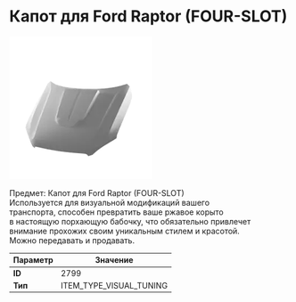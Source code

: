 # Капот для Ford Raptor (FOUR-SLOT)

![Item Image](../img/2799.webp?raw=true)

Предмет: Капот для Ford Raptor (FOUR-SLOT)<br>Используется для визуальной модификаций вашего<br>транспорта, способен превратить ваше ржавое корыто<br>в настоящую порхающую бабочку, что обязательно привлечет<br>внимание прохожих своим уникальным стилем и красотой.<br>Можно передавать и продавать.


| Параметр | Значение |
|----------|----------|
| **ID** | 2799 |
| **Тип** | ITEM_TYPE_VISUAL_TUNING |

